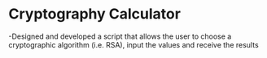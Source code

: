 # Cryptography Calculator

-Designed and developed a script that allows the user to choose a cryptographic algorithm (i.e. RSA), input the values and receive the results
